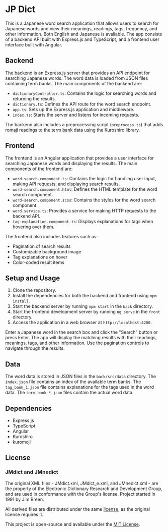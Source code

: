 # JP Dict

This is a Japanese word search application that allows users to search for Japanese words and view their meanings, readings, tags, frequency, and other information. Both English and Japanese is avaliable. The app consists of a backend API built with Express.js and TypeScript, and a frontend user interface built with Angular.

## Backend

The backend is an Express.js server that provides an API endpoint for searching Japanese words. The word data is loaded from JSON files containing term banks. The main components of the backend are:

- `dictionaryController.ts`: Contains the logic for searching words and returning the results.
- `dictionary.ts`: Defines the API route for the word search endpoint.
- `app.ts`: Sets up the Express.js application and middleware.
- `index.ts`: Starts the server and listens for incoming requests.

The backend also includes a preprocessing script (`preprocess.ts`) that adds romaji readings to the term bank data using the Kuroshiro library.

## Frontend

The frontend is an Angular application that provides a user interface for searching Japanese words and displaying the results. The main components of the frontend are:

- `word-search.component.ts`: Contains the logic for handling user input, making API requests, and displaying search results.
- `word-search.component.html`: Defines the HTML template for the word search component.
- `word-search.component.scss`: Contains the styles for the word search component.
- `word.service.ts`: Provides a service for making HTTP requests to the backend API.
- `tag-explanation.component.ts`: Displays explanations for tags when hovering over them.

The frontend also includes features such as:
- Pagination of search results
- Customizable background image
- Tag explanations on hover
- Color-coded result items

## Setup and Usage

1. Clone the repository.
2. Install the dependencies for both the backend and frontend using `npm install`.
3. Start the backend server by running `npm start` in the `back` directory.
4. Start the frontend development server by running `ng serve` in the `front` directory.
5. Access the application in a web browser at `http://localhost:4200`.

Enter a Japanese word in the search box and click the "Search" button or press Enter. The app will display the matching results with their readings, meanings, tags, and other information. Use the pagination controls to navigate through the results.

## Data

The word data is stored in JSON files in the `back/src/data` directory. The `index.json` file contains an index of the available term banks. The `tag_bank_1.json` file contains explanations for the tags used in the word data. The `term_bank_*.json` files contain the actual word data.

## Dependencies

- Express.js
- TypeScript
- Angular
- Kuroshiro
- kuromoji

## License

### JMdict and JMnedict

The original XML files - JMdict.xml, JMdict_e.xml, and JMnedict.xml - are the property of the Electronic Dictionary Research and Development Group, and are used in conformance with the Group's license. Project started in 1991 by Jim Breen.

All derived files are distributed under the same [license](https://www.edrdg.org/edrdg/licence.html), as the original license requires it.

This project is open-source and available under the [MIT License](LICENSE).
